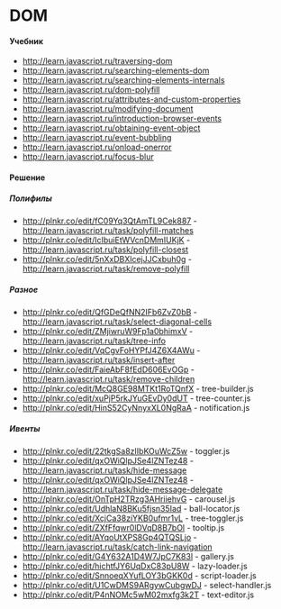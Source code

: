 # DOM
#### Учебник
* http://learn.javascript.ru/traversing-dom
* http://learn.javascript.ru/searching-elements-dom
* http://learn.javascript.ru/searching-elements-internals
* http://learn.javascript.ru/dom-polyfill
* http://learn.javascript.ru/attributes-and-custom-properties
* http://learn.javascript.ru/modifying-document
* http://learn.javascript.ru/introduction-browser-events
* http://learn.javascript.ru/obtaining-event-object
* http://learn.javascript.ru/event-bubbling
* http://learn.javascript.ru/onload-onerror
* http://learn.javascript.ru/focus-blur

#### Решение
##### Полифилы
* http://plnkr.co/edit/fC09Yq3QtAmTL9Cek887 - http://learn.javascript.ru/task/polyfill-matches
* http://plnkr.co/edit/IcIbuiEtWVcnDMmIUKjK - http://learn.javascript.ru/task/polyfill-closest
* http://plnkr.co/edit/5nXxDBXlcejJJCxbuh0g - http://learn.javascript.ru/task/remove-polyfill

##### Разное
* http://plnkr.co/edit/QfGDeQfNN2IFb6ZvZ0bB - http://learn.javascript.ru/task/select-diagonal-cells
* http://plnkr.co/edit/ZMjiwruW9Fp1a0bhimxV - http://learn.javascript.ru/task/tree-info
* http://plnkr.co/edit/VqCgvFoHYPfJ4Z6X4AWu - http://learn.javascript.ru/task/insert-after
* http://plnkr.co/edit/FaieAbF8fEdD606EvOGp - http://learn.javascript.ru/task/remove-children
* http://plnkr.co/edit/McQ8GE98MTKt1RoTQnfX - tree-builder.js
* http://plnkr.co/edit/xuPjP5rkJYuGEvDy0dUT - tree-counter.js
* http://plnkr.co/edit/HinS52CyNnyxXL0NgRaA - notification.js

##### Ивенты
* http://plnkr.co/edit/22tkgSa8zIIbKOuWcZ5w - toggler.js
* http://plnkr.co/edit/qxOWiQlpJSe4lZNTez48 - http://learn.javascript.ru/task/hide-message
* http://plnkr.co/edit/qxOWiQlpJSe4lZNTez48 - http://learn.javascript.ru/task/hide-message-delegate
* http://plnkr.co/edit/OnTpH2TRzg3AHriiehvG - carousel.js
* http://plnkr.co/edit/UdhlaN8BKu5fjsn35Iad - ball-locator.js
* http://plnkr.co/edit/XcjCa38ziYKB0ufmr1vL - tree-toggler.js
* http://plnkr.co/edit/ZXfFfqwr0lDVqD8B7bOl - tooltip.js
* http://plnkr.co/edit/AYqoUtXPS8Gp4QTQSLjo - http://learn.javascript.ru/task/catch-link-navigation
* http://plnkr.co/edit/G4Y632A1D4W7JpC7K83l - gallery.js
* http://plnkr.co/edit/hichtfJY6UqDxC83pU8W - lazy-loader.js
* http://plnkr.co/edit/SnnoeqXYufLOY3bGKK0d - script-loader.js
* http://plnkr.co/edit/U1CwDMS9ARgywCubgwDJ - select-handler.js
* http://plnkr.co/edit/P4nNOMc5wM02mxfg3k2T - text-editor.js
